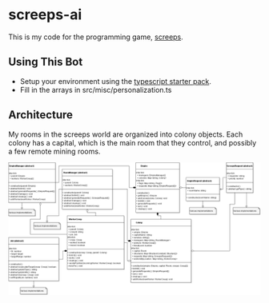 # screeps-ai

This is my code for the programming game, [screeps](http://www.screeps.com).

## Using This Bot

- Setup your environment using the [typescript starter pack](https://github.com/screepers/screeps-typescript-starter).
- Fill in the arrays in src/misc/personalization.ts

## Architecture

My rooms in the screeps world are organized into colony objects. Each colony has a capital, which is the main room that they control, and possibly a few remote mining rooms.

<img src="/docs/screeps_uml.png" width=825>

